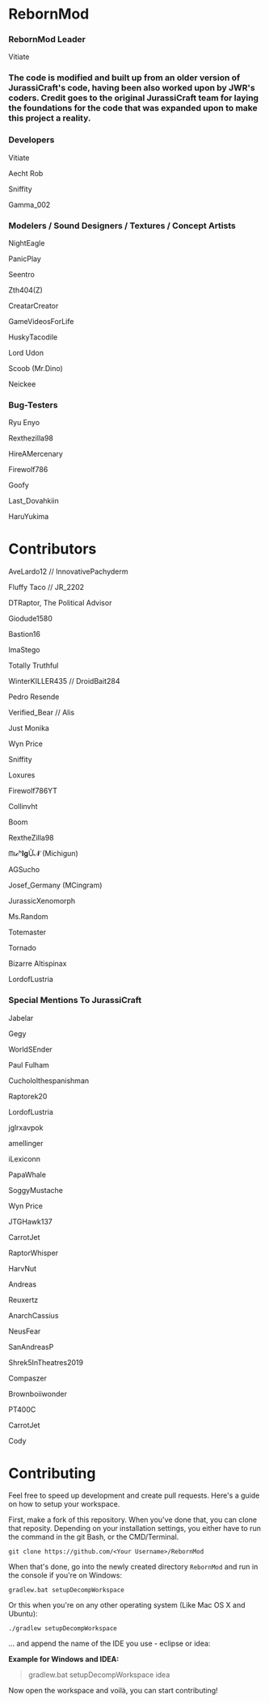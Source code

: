 # RebornMod

### RebornMod Leader

Vitiate

### The code is modified and built up from an older version of JurassiCraft's code, having been also worked upon by JWR's coders. Credit goes to the original JurassiCraft team for laying the foundations for the code that was expanded upon to make this project a reality.


### Developers

Vitiate

Aecht Rob

Sniffity

Gamma_002

### Modelers / Sound Designers / Textures /  Concept Artists

NightEagle

PanicPlay

Seentro

Zth404(Z)

CreatarCreator

GameVideosForLife

HuskyTacodile

Lord Udon

Scoob (Mr.Dino)

Neickee


### Bug-Testers

Ryu Enyo

Rexthezilla98

HireAMercenary

Firewolf786

Goofy

Last_Dovahkiin

HaruYukima

# Contributors

AveLardo12 // InnovativePachyderm

Fluffy Taco // JR_2202

DTRaptor, The Political Advisor

Giodude1580

Bastion16

ImaStego

Totally Truthful

WinterKILLER435 // DroidBait284

Pedro Resende

Verified_Bear // Alis

Just Monika

Wyn Price

Sniffity

Loxures

Firewolf786YT

Collinvht

Boom

RextheZilla98

ᗰι𝓬ʰ𝐈𝐠Ữ𝓝 (Michigun)

AGSucho

Josef_Germany (MCingram)

JurassicXenomorph

Ms.Random

Totemaster

Tornado

Bizarre Altispinax

LordofLustria

### Special Mentions To JurassiCraft

Jabelar

Gegy

WorldSEnder

Paul Fulham

Cuchololthespanishman

Raptorek20

LordofLustria

jglrxavpok

amellinger

iLexiconn

PapaWhale

SoggyMustache

Wyn Price

JTGHawk137

CarrotJet

RaptorWhisper

HarvNut

Andreas

Reuxertz

AnarchCassius

NeusFear

SanAndreasP

Shrek5InTheatres2019

Compaszer

Brownboiiwonder

PT400C

CarrotJet

Cody

# Contributing
Feel free to speed up development and create pull requests. Here's a guide on how to setup your workspace.

First, make a fork of this repository. When you've done that, you can clone that reposity. Depending on your installation settings, you either have to run the command in the git Bash, or the CMD/Terminal.
```
git clone https://github.com/<Your Username>/RebornMod
```

When that's done, go into the newly created directory `RebornMod` and run in the console if you're on Windows:

```
gradlew.bat setupDecompWorkspace
```
Or this when you're on any other operating system (Like Mac OS X and Ubuntu):
```
./gradlew setupDecompWorkspace
```
... and append the name of the IDE you use - eclipse or idea:

__Example for Windows and IDEA:__
>gradlew.bat setupDecompWorkspace idea

Now open the workspace and voilà, you can start contributing!
